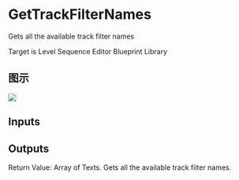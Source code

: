 # GetTrackFilterNames

Gets all the available track filter names

Target is Level Sequence Editor Blueprint Library

## 图示

![]($-20221218-19412811.png)

## Inputs

## Outputs

Return Value: Array of Texts. Gets all the available track filter names.

